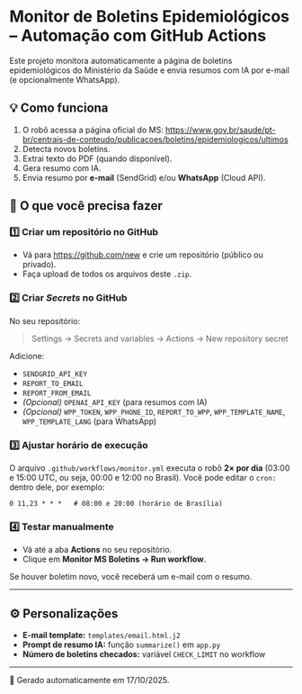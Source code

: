 # Monitor de Boletins Epidemiológicos – Automação com GitHub Actions

Este projeto monitora automaticamente a página de boletins epidemiológicos do Ministério da Saúde e envia resumos com IA por e-mail (e opcionalmente WhatsApp).

## 💡 Como funciona
1. O robô acessa a página oficial do MS:
   https://www.gov.br/saude/pt-br/centrais-de-conteudo/publicacoes/boletins/epidemiologicos/ultimos
2. Detecta novos boletins.
3. Extrai texto do PDF (quando disponível).
4. Gera resumo com IA.
5. Envia resumo por **e-mail** (SendGrid) e/ou **WhatsApp** (Cloud API).

## 🧠 O que você precisa fazer

### 1️⃣ Criar um repositório no GitHub
- Vá para https://github.com/new e crie um repositório (público ou privado).
- Faça upload de todos os arquivos deste `.zip`.

### 2️⃣ Criar *Secrets* no GitHub
No seu repositório:
> Settings → Secrets and variables → Actions → New repository secret

Adicione:

- `SENDGRID_API_KEY`
- `REPORT_TO_EMAIL`
- `REPORT_FROM_EMAIL`
- *(Opcional)* `OPENAI_API_KEY` (para resumos com IA)
- *(Opcional)* `WPP_TOKEN`, `WPP_PHONE_ID`, `REPORT_TO_WPP`, `WPP_TEMPLATE_NAME`, `WPP_TEMPLATE_LANG` (para WhatsApp)

### 3️⃣ Ajustar horário de execução
O arquivo `.github/workflows/monitor.yml` executa o robô **2× por dia** (03:00 e 15:00 UTC, ou seja, 00:00 e 12:00 no Brasil).
Você pode editar o `cron:` dentro dele, por exemplo:
```
0 11,23 * * *   # 08:00 e 20:00 (horário de Brasília)
```

### 4️⃣ Testar manualmente
- Vá até a aba **Actions** no seu repositório.
- Clique em **Monitor MS Boletins → Run workflow**.

Se houver boletim novo, você receberá um e-mail com o resumo.

---

## ⚙️ Personalizações
- **E-mail template:** `templates/email.html.j2`
- **Prompt de resumo IA:** função `summarize()` em `app.py`
- **Número de boletins checados:** variável `CHECK_LIMIT` no workflow

---

📅 Gerado automaticamente em 17/10/2025.
